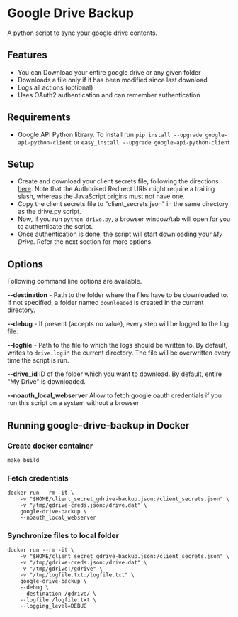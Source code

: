 Google Drive Backup
===================

A python script to sync your google drive contents.

## Features
* You can Download your entire google drive or any given folder
* Downloads a file only if it has been modified since last download
* Logs all actions (optional)
* Uses OAuth2 authentication and can remember authentication

## Requirements
* Google API Python library. To install run
`pip install --upgrade google-api-python-client` or
`easy_install --upgrade google-api-python-client`

## Setup
* Create and download your client secrets file, following the directions [here](https://developers.google.com/identity/sign-in/web/devconsole-project). Note that the Authorised Redirect URIs might require a trailing slash, whereas the JavaScript origins must not have one.
* Copy the client secrets file to "client_secrets.json" in the same directory as the drive.py script.
* Now, if you run `python drive.py`, a browser window/tab will open for you to authenticate the script.
* Once authentication is done, the script will start downloading your *My Drive*. Refer the next section for more options.

## Options
Following command line options are available.

**--destination** - Path to the folder where the files have to be downloaded to. If not specified, a folder named `downloaded` is created in the current directory.

**--debug** - If present (accepts no value), every step will be logged to the log file.

**--logfile** - Path to the file to which the logs should be written to. By default, writes to `drive.log` in the current directory. The file will be overwritten every time the script is run.

**--drive_id** ID of the folder which you want to download. By default, entire "My Drive" is downloaded.

**--noauth_local_webserver** Allow to fetch google oauth credentials if you run this script on a system without a browser


## Running google-drive-backup in Docker

### Create docker container
```shell
make build
```

### Fetch credentials
```shell
docker run --rm -it \
    -v "$HOME/client_secret_gdrive-backup.json:/client_secrets.json" \
    -v "/tmp/gdrive-creds.json:/drive.dat" \
    google-drive-backup \
    --noauth_local_webserver
```

### Synchronize files to local folder
```shell
docker run --rm -it \
    -v "$HOME/client_secret_gdrive-backup.json:/client_secrets.json" \
    -v "/tmp/gdrive-creds.json:/drive.dat" \
    -v "/tmp/gdrive:/gdrive" \
    -v "/tmp/logfile.txt:/logfile.txt" \
    google-drive-backup \
    --debug \
    --destination /gdrive/ \
    --logfile /logfile.txt \
    --logging_level=DEBUG
```
